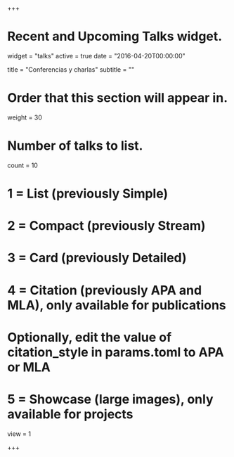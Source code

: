 +++
# Recent and Upcoming Talks widget.
widget = "talks"
active = true
date = "2016-04-20T00:00:00"

title = "Conferencias y charlas"
subtitle = ""

# Order that this section will appear in.
weight = 30

# Number of talks to list.
count = 10

# 1 = List (previously Simple)
# 2 = Compact (previously Stream)
# 3 = Card (previously Detailed)
# 4 = Citation (previously APA and MLA), only available for publications
#     Optionally, edit the value of citation_style in params.toml to APA or MLA
# 5 = Showcase (large images), only available for projects
view = 1

+++
